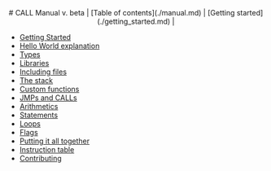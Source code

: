 <div align="center">
# CALL Manual v. beta
| [Table of contents](./manual.md) | [Getting started](./getting_started.md) |
</div>

 - [Getting Started](./getting_started.md)
 - [Hello World explanation](./hello_world.md)
 - [Types](./types.md)
 - [Libraries](./libraries.md)
 - [Including files](./includes.md)
 - [The stack](./stack.md)
 - [Custom functions](./functions.md)
 - [JMPs and CALLs](./jmp_call.md)
 - [Arithmetics](./arithmetics.md)
 - [Statements](./statements.md)
 - [Loops](./loops.md)
 - [Flags](./flags.md)
 - [Putting it all together](./final.md)
 - [Instruction table](./instruction_table.md)
 - [Contributing](./contributing.md)
